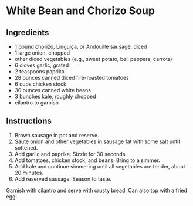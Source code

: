 # White Bean and Chorizo Soup

## Ingredients

- 1 pound chorizo, Linguiça, or Andouille sausage, diced
- 1 large onion, chopped
- other diced vegetables (e.g., sweet potato, bell peppers, carrots)
- 6 cloves garlic, grated
- 2 teaspoons paprika
- 28 ounces canned diced fire-roasted tomatoes
- 6 cups chicken stock
- 30 ounces canned white beans
- 3 bunches kale, roughly chopped
- cilantro to garnish

## Instructions

1. Brown sausage in pot and reserve.
2. Saute onion and other vegetables in sausage fat with some salt until softened.
3. Add garlic and paprika. Sizzle for 30 seconds.
4. Add tomatoes, chicken stock, and beans. Bring to a simmer.
5. Add kale and continue simmering until all vegetables are tender, about 20 minutes.
6. Add reserved sausage. Season to taste.

Garnish with cilantro and serve with crusty bread. Can also top with a fried egg!
